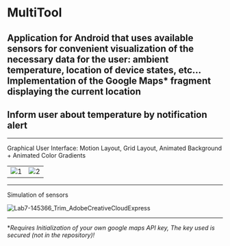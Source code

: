 # MultiTool

## Application for Android that uses available sensors for convenient visualization of the necessary data for the user: ambient temperature, location of device states, etc... Implementation of the Google Maps* fragment displaying the current location

## Inform user about temperature by notification alert
 ----------
Graphical User Interface: Motion Layout, Grid Layout, Animated Background + Animated Color Gradients
<table>
  <tr>
    <td> <img src="https://user-images.githubusercontent.com/77066408/169554895-3c41b4ed-9243-4a8b-b4c0-797d5fa7e9a7.png"  alt="1" ></td>
    <td> <img src="https://user-images.githubusercontent.com/77066408/169554726-d2a23246-9f9c-4dce-bbf9-5dd61bed67c6.png"  alt="2" ></td>
  </tr> 
</table>

-----------------
Simulation of sensors

![Lab7-145366_Trim_AdobeCreativeCloudExpress](https://user-images.githubusercontent.com/77066408/169554416-f8f3ea39-2fd6-42ce-add1-76c922c56b18.gif)

----------------------

**Requires Initialization of your own google maps API key, The key used is secured (not in the repository)!*
